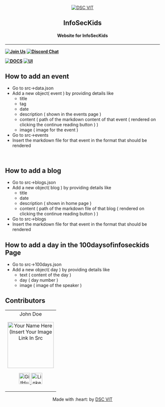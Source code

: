 <p align="center">
<a href="https://dscvit.com">
	<img src="https://user-images.githubusercontent.com/30529572/92081025-fabe6f00-edb1-11ea-9169-4a8a61a5dd45.png" alt="DSC VIT"/>
</a>
	<h2 align="center"> InfoSecKids </h2>
	<h4 align="center"> Website for InfoSecKids <h4>
</p>

---
[![Join Us](https://img.shields.io/badge/Join%20Us-Developer%20Student%20Clubs-red)](https://dsc.community.dev/vellore-institute-of-technology/)
[![Discord Chat](https://img.shields.io/discord/760928671698649098.svg)](https://discord.gg/498KVdSKWR)

[![DOCS](https://img.shields.io/badge/Documentation-see%20docs-green?style=flat-square&logo=appveyor)](INSERT_LINK_FOR_DOCS_HERE) 
  [![UI ](https://img.shields.io/badge/User%20Interface-Link%20to%20UI-orange?style=flat-square&logo=appveyor)](INSERT_UI_LINK_HERE)


## How to add an event
- Go to src->data.json
- Add a new object( event ) by providing details like
	- title
	- tag
	- date
	- description ( shown in the events page )
	- content ( path of the markdown content of that event ( rendered on clicking the continue reading button ) )
	- image ( image for the event )
- Go to src->events
- Insert the markdown file for that event in the format that should be rendered

<br>

## How to add a blog
 - Go to src->blogs.json
 - Add a new object( blog ) by providing details like
 	- title
	- date
	- description ( shown in home page )
	- content ( path of the markdown file of that blog ( rendered on clicking the continue reading button ) )
- Go to src->blogs
- Insert the markdown file for that event in the format that should be rendered


## How to add a day in the 100daysofinfoseckids Page
 - Go to src->100days.json
 - Add a new object( day ) by providing details like
 	- text ( content of the day )
	- day ( day number )
	- image ( image of the speaker )

## Contributors

<table>
	<tr align="center">
		<td>
		John Doe
		<p align="center">
			<img src = "https://dscvit.com/images/dsc-logo-square.svg" width="150" height="150" alt="Your Name Here (Insert Your Image Link In Src">
		</p>
			<p align="center">
				<a href = "https://github.com/person1">
					<img src = "http://www.iconninja.com/files/241/825/211/round-collaboration-social-github-code-circle-network-icon.svg" width="36" height = "36" alt="GitHub"/>
				</a>
				<a href = "https://www.linkedin.com/in/person1">
					<img src = "http://www.iconninja.com/files/863/607/751/network-linkedin-social-connection-circular-circle-media-icon.svg" width="36" height="36" alt="LinkedIn"/>
				</a>
			</p>
		</td>
	</tr>
</table>

<p align="center">
	Made with :heart: by <a href="https://dscvit.com">DSC VIT</a>
</p>
